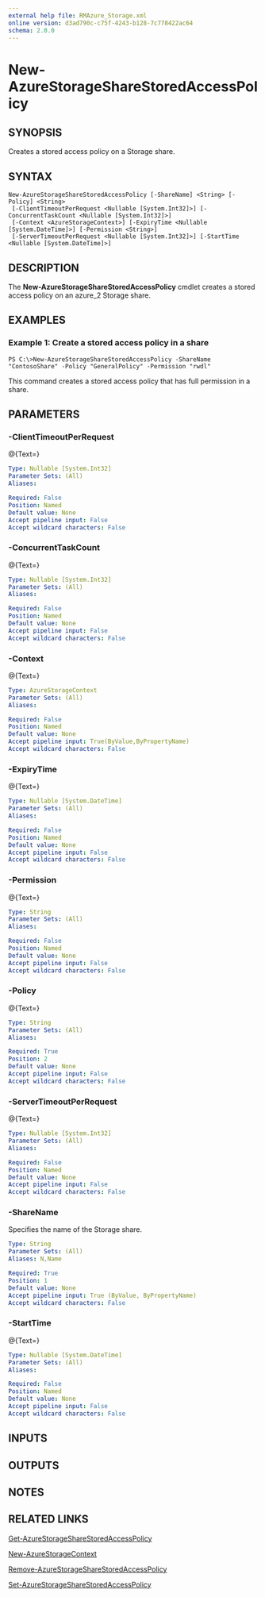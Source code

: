 ```yaml
---
external help file: RMAzure_Storage.xml
online version: d3ad790c-c75f-4243-b128-7c778422ac64
schema: 2.0.0
---
```


# New-AzureStorageShareStoredAccessPolicy
## SYNOPSIS
Creates a stored access policy on a Storage share.

## SYNTAX

```
New-AzureStorageShareStoredAccessPolicy [-ShareName] <String> [-Policy] <String>
 [-ClientTimeoutPerRequest <Nullable [System.Int32]>] [-ConcurrentTaskCount <Nullable [System.Int32]>]
 [-Context <AzureStorageContext>] [-ExpiryTime <Nullable [System.DateTime]>] [-Permission <String>]
 [-ServerTimeoutPerRequest <Nullable [System.Int32]>] [-StartTime <Nullable [System.DateTime]>]
```

## DESCRIPTION
The **New-AzureStorageShareStoredAccessPolicy** cmdlet creates a stored access policy on an azure_2 Storage share.

## EXAMPLES

### Example 1: Create a stored access policy in a share
```
PS C:\>New-AzureStorageShareStoredAccessPolicy -ShareName "ContosoShare" -Policy "GeneralPolicy" -Permission "rwdl"
```

This command creates a stored access policy that has full permission in a share.

## PARAMETERS

### -ClientTimeoutPerRequest
@{Text=}

```yaml
Type: Nullable [System.Int32]
Parameter Sets: (All)
Aliases: 

Required: False
Position: Named
Default value: None
Accept pipeline input: False
Accept wildcard characters: False
```

### -ConcurrentTaskCount
@{Text=}

```yaml
Type: Nullable [System.Int32]
Parameter Sets: (All)
Aliases: 

Required: False
Position: Named
Default value: None
Accept pipeline input: False
Accept wildcard characters: False
```

### -Context
@{Text=}

```yaml
Type: AzureStorageContext
Parameter Sets: (All)
Aliases: 

Required: False
Position: Named
Default value: None
Accept pipeline input: True(ByValue,ByPropertyName)
Accept wildcard characters: False
```

### -ExpiryTime
@{Text=}

```yaml
Type: Nullable [System.DateTime]
Parameter Sets: (All)
Aliases: 

Required: False
Position: Named
Default value: None
Accept pipeline input: False
Accept wildcard characters: False
```

### -Permission
@{Text=}

```yaml
Type: String
Parameter Sets: (All)
Aliases: 

Required: False
Position: Named
Default value: None
Accept pipeline input: False
Accept wildcard characters: False
```

### -Policy
@{Text=}

```yaml
Type: String
Parameter Sets: (All)
Aliases: 

Required: True
Position: 2
Default value: None
Accept pipeline input: False
Accept wildcard characters: False
```

### -ServerTimeoutPerRequest
@{Text=}

```yaml
Type: Nullable [System.Int32]
Parameter Sets: (All)
Aliases: 

Required: False
Position: Named
Default value: None
Accept pipeline input: False
Accept wildcard characters: False
```

### -ShareName
Specifies the name of the Storage share.

```yaml
Type: String
Parameter Sets: (All)
Aliases: N,Name

Required: True
Position: 1
Default value: None
Accept pipeline input: True (ByValue, ByPropertyName)
Accept wildcard characters: False
```

### -StartTime
@{Text=}

```yaml
Type: Nullable [System.DateTime]
Parameter Sets: (All)
Aliases: 

Required: False
Position: Named
Default value: None
Accept pipeline input: False
Accept wildcard characters: False
```

## INPUTS

## OUTPUTS

## NOTES

## RELATED LINKS

[Get-AzureStorageShareStoredAccessPolicy](d3ad790c-c75f-4243-b128-7c778422ac64)

[New-AzureStorageContext](671aeec8-b7f9-49c5-866f-da84f189ab5b)

[Remove-AzureStorageShareStoredAccessPolicy](af46a7c9-dd40-4d0d-9950-56f661dada33)

[Set-AzureStorageShareStoredAccessPolicy](738f47b7-e244-40b1-9b2e-3b6f4e348c8f)

